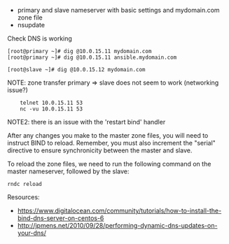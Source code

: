 * primary and slave nameserver with basic settings and mydomain.com zone file
* nsupdate

Check DNS is working

    [root@primary ~]# dig @10.0.15.11 mydomain.com
    [root@primary ~]# dig @10.0.15.11 ansible.mydomain.com

    [root@slave ~]# dig @10.0.15.12 mydomain.com

NOTE: zone transfer primary => slave does not seem to work (networking issue?)

        telnet 10.0.15.11 53
        nc -vu 10.0.15.11 53

NOTE2: there is an issue with the 'restart bind' handler

After any changes you make to the master zone files, you will need to instruct BIND to reload. Remember, you must also increment the "serial" directive to ensure synchronicity between the master and slave.

To reload the zone files, we need to run the following command on the master nameserver, followed by the slave:

    rndc reload

Resources:

* https://www.digitalocean.com/community/tutorials/how-to-install-the-bind-dns-server-on-centos-6
* http://jpmens.net/2010/09/28/performing-dynamic-dns-updates-on-your-dns/
